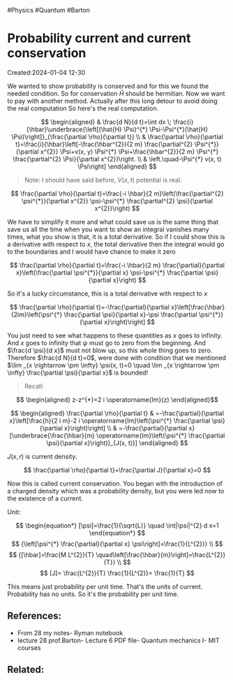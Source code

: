 #Physics #Quantum #Barton 
# Probability current and current conservation
Created:2024-01-04 12-30

We wanted to show probability is conserved and for this we found the needed condition. So for conservation $\hat{H}$ should be hermitian. Now we want to pay with another method. Actually after this long detour to avoid doing the real computation So here's the real computation.

$$
\begin{aligned}
& \frac{d N}{d t}=\int dx \; \frac{i}{\hbar}\underbrace{\left[(\hat{H} \Psi)^{*} \Psi-\Psi^{*}(\hat{H} \Psi)\right]}_{\frac{\partial \rho}{\partial t}} \\
& \frac{\partial \rho}{\partial t}=\frac{i}{\hbar}\left[-\frac{\hbar^{2}}{2 m} \frac{\partial^{2} \Psi^{*}}{\partial x^{2}} \Psi+v(x, y) \Psi^{*} \Psi+\frac{\hbar^{2}}{2 m} \Psi^{*} \frac{\partial^{2} \Psi}{\partial x^{2}}\right. \\
& \left.\quad-\Psi^{*} v(x, t) \Psi\right]
\end{aligned}
$$

>Note: I should have said before, $V(x, t)$ potential is real.

$$
\frac{\partial \rho}{\partial t}=\frac{-i \hbar}{2 m}\left(\frac{\partial^{2} \psi^{*}}{\partial x^{2}} \psi-\psi^{*} \frac{\partial^{2} \psi}{\partial x^{2}}\right)
$$

We have to simplify it more and what could save us is the same thing that save us all the time when you want to show an integral vanishes many times, what you show is that, it is a total derivative. So if I could show this is a derivative with respect to $x$, the total derivative then the integral would go to the boundaries and I would have chance to make it zero

$$
\frac{\partial \rho}{\partial t}=\frac{-i \hbar}{2 m} \frac{\partial}{\partial x}\left(\frac{\partial \psi^{*}}{\partial x} \psi-\psi^{*} \frac{\partial \psi}{\partial x}\right)
$$

So it's a lucky circumstance, this is a total derivative with respect to $x$

$$
\frac{\partial \rho}{\partial t}=-\frac{\partial}{\partial x}\left[\frac{\hbar}{2im}\left(\psi^{*} \frac{\partial \psi}{\partial x}-\psi \frac{\partial \psi^{*}}{\partial x}\right)\right]
$$

You just need to see what happens to these quantities as $x$ goes to infinity. And $x$ goes to infinity that $\psi$ must go to zero from the beginning. And $\frac{d \psi}{d x}$ must not blow up, so this whole thing goes to zero. Therefore $\frac{d N}{d t}=0$, were done with condition that we mentioned
$\lim _{x \rightarrow \pm \infty} \psi(x, t)=0 \quad \lim _{x \rightarrow \pm \infty} \frac{\partial \psi}{\partial x}$ is bounded!

> Recall:

$$
\begin{aligned}
z-z^{*}=2 i \operatorname{Im}(z)
\end{aligned}$$


$$
\begin{aligned}
\frac{\partial \rho}{\partial t} & =-\frac{\partial}{\partial x}\left[\frac{h}{2 i m}-2 i \operatorname{Im}\left(\psi^{*} \frac{\partial \psi}{\partial x}\right)\right] \\
& =-\frac{\partial}{\partial x}[\underbrace{\frac{\hbar}{m} \operatorname{Im}\left(\psi^{*} \frac{\partial \psi}{\partial x}\right)}_{J(x, t)}]
\end{aligned}
$$

$J(x, r)$ is current density.



$$
\frac{\partial \rho}{\partial t}+\frac{\partial J}{\partial x}=0
$$

Now this is called current conservation. You began with the introduction of a charged density which was a probability density, but you were led now to the existence of a current.

Unit:

$$
\begin{equation*}
[\psi]=\frac{1}{\sqrt{L}} \quad \int|\psi|^{2} d x=1
\end{equation*}
$$
$$
{\left[\psi^{*} \frac{\partial}{\partial x} \psi\right]=\frac{1}{L^{2}}} \\
$$
$$
{[\hbar]=\frac{M L^{2}}{T} \quad\left[\frac{\hbar}{m}\right]=\frac{L^{2}}{T}} \\
$$
$$
[J]= \frac{L^{2}}{T} \frac{1}{L^{2}}= \frac{1}{T}
$$


This means just probability per unit time. That's the units of current. Probability has no units. So it's the probability per unit time.
## References:
- From 28 my notes- Ryman notebook
- lecture 28 prof.Barton- Lecture 6 PDF file- Quantum mechanics I- MIT courses
## Related:

